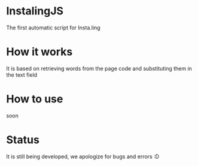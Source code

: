 # InstalingJS
The first automatic script for Insta.ling

# How it works
It is based on retrieving words from the page code and substituting them in the text field

# How to use
soon

# Status
It is still being developed, we apologize for bugs and errors :D
